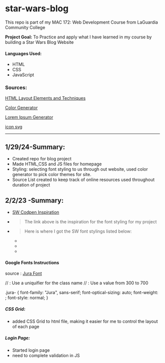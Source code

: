 # star-wars-blog
This repo is part of my MAC 172: Web Development Course from LaGuardia Community College

**Project Goal:** To Practice and apply what I have learned in my course by building a Star Wars Blog Website
#### Languages Used:
<ul>
    <li>HTML</li>
    <li>CSS</li>
    <li>JavaScript</li>
</ul>

### Sources:
[HTML Layout Elements and Techniques](https://www.w3schools.com/html/html_layout.asp)

[Color Generator](https://coolors.co/f8f9fa-e9ecef-dee2e6-ced4da-adb5bd-6c757d-495057-343a40-212529)

[Lorem Ipsum Generator](https://www.lipsum.com/feed/html)

[icon svg](https://www.svgrepo.com/)

<hr>

## 1/29/24-Summary:
- Created repo for blog project
- Made HTML,CSS and JS files for homepage
- Styling: selecting font styling to us through out website, used color generator to pick color themes for site.
- Source List created to keep track of online resources used throughout duration of project

## 2/2/23 -Summary:
- [SW Codpen Inspiration](https://codepen.io/RobinKWilliams/pen/yJLMqV)
 - > The link above is the inspiration for the font styling for my project
 - > Here is where I got the SW font stylings listed below:
    - <link rel="stylesheet" type="text/css" href="//fonts.googleapis.com/css?family=Jura" />
    - <link rel="stylesheet" type="text/css" href="//fonts.googleapis.com/css?family=Days+One" />
    - <link rel="stylesheet" type="text/css" href="//fonts.googleapis.com/css?family=Droid+Sans" />  
#### Google Fonts Instructions
source : [Jura Font](https://fonts.google.com/selection/embed) 
<link rel="preconnect" href="https://fonts.googleapis.com">
<link rel="preconnect" href="https://fonts.gstatic.com" crossorigin>
<link href="https://fonts.googleapis.com/css2?family=Jura:wght@300..700&display=swap" rel="stylesheet">

// <uniquifier>: Use a uniquifier for the class name
// <weight>: Use a value from 300 to 700

.jura-<uniquifier> {
  font-family: "Jura", sans-serif;
  font-optical-sizing: auto;
  font-weight: <weight>;
  font-style: normal;
}

##### CSS Grid:
- added CSS Grid to html file, making it easier for me to control the layout of each page
##### Login Page:
- Started login page
- need to complete validation in JS
